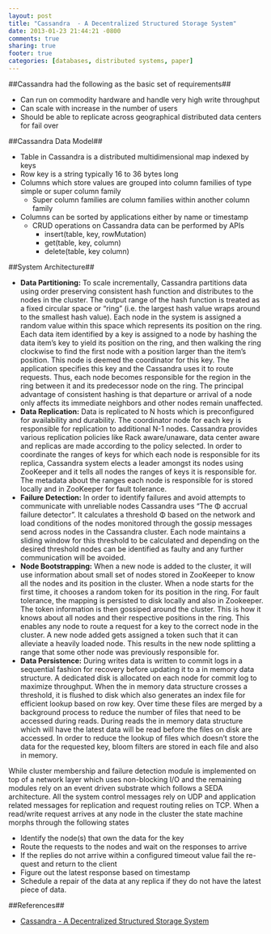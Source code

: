 ```yaml
---
layout: post
title: "Cassandra  - A Decentralized Structured Storage System"
date: 2013-01-23 21:44:21 -0800
comments: true
sharing: true
footer: true
categories: [databases, distributed systems, paper] 
---
```


##Cassandra had the following as the basic set of requirements##

  - Can run on commodity hardware and handle very high write throughput
  - Can scale with increase in the number of users
  - Should be able to replicate across geographical distributed data centers for fail over
<!--more-->

##Cassandra Data Model##

  - Table in Cassandra is a distributed multidimensional map indexed by keys
  - Row key is a string typically 16 to 36 bytes long
  - Columns which store values are grouped into column families of type simple or super column family
      - Super column families are column families within another column family
  - Columns can be sorted by applications either by name or timestamp
      - CRUD operations on Cassandra data can be performed by APIs
          - insert(table, key, rowMutation)
          - get(table, key, column)
          - delete(table, key column)
 
##System Architecture##

   - **Data Partitioning:** To scale incrementally, Cassandra partitions data using order preserving consistent hash function and distributes to the nodes in the cluster. The output range of the hash function is treated as a fixed circular space or “ring” (i.e. the largest hash value wraps around to the smallest hash value). Each node in the system is assigned a random value within this space which represents its position on the ring. Each data item identified by a key is assigned to a node by hashing the data item’s key to yield its position on the ring, and then walking the ring clockwise to find the first node with a position larger than the item’s position. This node is deemed the coordinator for this key. The application specifies this key and the Cassandra uses it to route requests. Thus, each node becomes responsible for the region in the ring between it and its predecessor node on the ring. The principal advantage of consistent hashing is that departure or arrival of a node only affects its immediate neighbors and other nodes remain unaffected. 
   - **Data Replication:** Data is replicated to N hosts which is preconfigured for availability and durability. The coordinator node for each key is responsible for replication to additional N-1 nodes. Cassandra provides various replication policies like Rack aware/unaware, data center aware and replicas are made according to the policy selected. In order to coordinate the ranges of keys for which each node is responsible for its replica, Cassandra system elects a leader amongst its nodes using ZooKeeper and it tells all nodes the ranges of keys it is responsible for. The metadata about the ranges each node is responsible for is stored locally and in ZooKeeper for fault tolerance. 
   - **Failure Detection:** In order to identify failures and avoid attempts to communicate with unreliable nodes Cassandra uses “The Φ accrual failure detector”. It calculates a threshold Φ based on the network and load conditions of the nodes monitored through the gossip messages send across nodes in the Cassandra cluster. Each node maintains a sliding window for this threshold to be calculated and depending on the desired threshold nodes can be identified as faulty and any further communication will be avoided.
   - **Node Bootstrapping:** When a new node is added to the cluster, it will use information about small set of nodes stored in ZooKeeper to know all the nodes and its position in the cluster. When a node starts for the first time, it chooses a random token for its position in the ring. For fault tolerance, the mapping is persisted to disk locally and also in Zookeeper. The token information is then gossiped around the cluster. This is how it knows about all nodes and their respective positions in the ring. This enables any node to route a request for a key to the correct node in the cluster. A new node added gets assigned a token such that it can alleviate a heavily loaded node. This results in the new node splitting a range that some other node was previously responsible for. 
   - **Data Persistence:** During writes data is written to commit logs in a sequential fashion for recovery before updating it to a in memory data structure. A dedicated disk is allocated on each node for commit log to maximize throughput. When the in memory data structure crosses a threshold, it is flushed to disk which also generates an index file for efficient lookup based on row key. Over time these files are merged by a background process to reduce the number of files that need to be accessed during reads. During reads the in memory data structure which will have the latest data will be read before the files on disk are accessed. In order to reduce the lookup of files which doesn’t store the data for the requested key, bloom filters are stored in each file and also in memory. 

   While cluster membership and failure detection module is implemented on top of a network layer which uses non-blocking I/O and the remaining modules rely on an event driven substrate which follows a SEDA architecture. All the system control messages rely on UDP and application related messages for replication and request routing relies on TCP. When a read/write request arrives at any node in the cluster the state machine morphs through the following states 

- Identify the node(s) that own the data for the key 
- Route the requests to the nodes and wait on the responses to arrive 
- If the replies do not arrive within a configured timeout value fail the re- quest and return to the client 
- Figure out the latest response based on timestamp 
- Schedule a repair of the data at any replica if they do not have the latest piece of data. 
  
##References##

- [Cassandra - A Decentralized Structured Storage System](https://www.cs.cornell.edu/projects/ladis2009/papers/lakshman-ladis2009.pdf)
